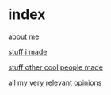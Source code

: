 # index

[about me](https://kappann.eu/about)

[stuff i made](https://kappann.eu/by-me)

[stuff other cool people made](https://kappann.eu/not-by-me)

[all my very relevant opinions](https://kappann.eu/blahg)
